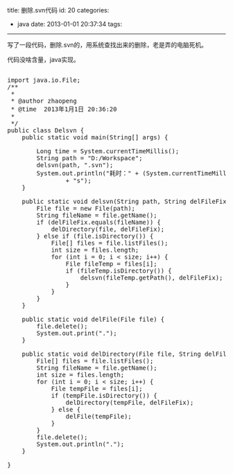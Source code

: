 title: 删除.svn代码
id: 20
categories:
  - java
date: 2013-01-01 20:37:34
tags:
---

写了一段代码，删除.svn的，用系统查找出来的删除，老是弄的电脑死机。
</br>

代码没啥含量，java实现。
</br>
<pre config="brush:java;toolbar:false;">

import java.io.File;
/**
 *
 * @author zhaopeng
 * @time  2013年1月1日 20:36:20
 *
 */
public class Delsvn {
    public static void main(String[] args) {

        Long time = System.currentTimeMillis();
        String path = &quot;D:/Workspace&quot;;
        delsvn(path, &quot;.svn&quot;);
        System.out.println(&quot;耗时：&quot; + (System.currentTimeMillis() - time) / 1000
                + &quot;s&quot;);
    }

    public static void delsvn(String path, String delFileFix) {
        File file = new File(path);
        String fileName = file.getName();
        if (delFileFix.equals(fileName)) {
            delDirectory(file, delFileFix);
        } else if (file.isDirectory()) {
            File[] files = file.listFiles();
            int size = files.length;
            for (int i = 0; i &lt; size; i++) {
                File fileTemp = files[i];
                if (fileTemp.isDirectory()) {
                    delsvn(fileTemp.getPath(), delFileFix);
                }
            }
        }
    }

    public static void delFile(File file) {
        file.delete();
        System.out.print(&quot;.&quot;);
    }

    public static void delDirectory(File file, String delFileFix) {
        File[] files = file.listFiles();
        String fileName = file.getName();
        int size = files.length;
        for (int i = 0; i &lt; size; i++) {
            File tempFile = files[i];
            if (tempFile.isDirectory()) {
                delDirectory(tempFile, delFileFix);
            } else {
                delFile(tempFile);
            }
        }
        file.delete();
        System.out.println(&quot;.&quot;);
    }

}
</pre>
